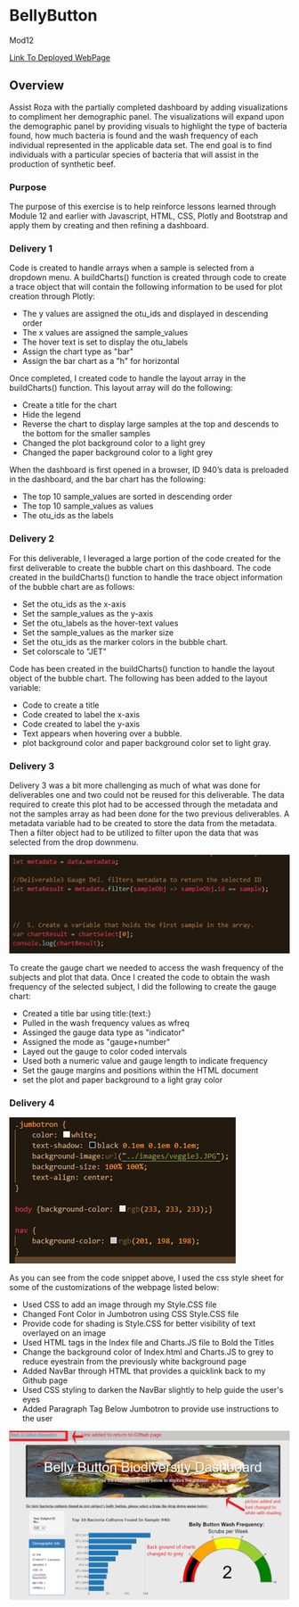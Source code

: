 # BellyButton
Mod12

[Link To Deployed WebPage](https://cthompsonlbi.github.io/BellyButton)

## Overview

Assist Roza with the partially completed dashboard by adding visualizations to compliment her demographic panel.  The visualizations will expand upon the demographic panel by providing visuals to highlight the type of bacteria found, how much bacteria is found and the wash frequency of each individual represented in the applicable data set.  The end goal is to find individuals with a particular species of bacteria that will assist in the production of synthetic beef.

### Purpose

The purpose of this exercise is to help reinforce lessons learned through Module 12 and earlier with Javascript, HTML, CSS, Plotly and Bootstrap and apply them by creating and then refining a dashboard.

### Delivery 1

Code is created to handle arrays when a sample is selected from a dropdown menu.
A buildCharts() function is created through code to create a trace object that will contain the following information to be used for plot creation through Plotly:

  * The y values are assigned the otu_ids and displayed in descending order
  * The x values are assigned the sample_values
  * The hover text is set to display the otu_labels
  * Assign the chart type as "bar"
  * Assign the bar chart as a "h" for horizontal

Once completed, I created code to handle the layout array in the buildCharts() function.  This layout array will do the following:
   * Create a title for the chart
   * Hide the legend
   * Reverse the chart to display large samples at the top and descends to the bottom for the smaller samples
   * Changed the plot background color to a light grey
   * Changed the paper background color to a light grey
  
When the dashboard is first opened in a browser, ID 940’s data is preloaded in the dashboard, and the bar chart has the following:

  * The top 10 sample_values are sorted in descending order
  * The top 10 sample_values as values
  * The otu_ids as the labels
  
### Delivery 2

For this deliverable, I leveraged a large portion of the code created for the first deliverable to create the bubble chart on this dashboard.
The code created in the buildCharts() function to handle the trace object information of the bubble chart are as follows:

  * Set the otu_ids as the x-axis
  * Set the sample_values as the y-axis
  * Set the otu_labels as the hover-text values
  * Set the sample_values as the marker size
  * Set the otu_ids as the marker colors in the bubble chart.
  * Set colorscale to "JET"

Code has been created in the buildCharts() function to handle the layout object of the bubble chart. The following has been added to the layout variable:

  * Code to create a title
  * Code created to label the x-axis
  * Code created to label the y-axis
  * Text appears when hovering over a bubble.
  * plot background color and paper background color set to light gray.

### Delivery 3

Delivery 3 was a bit more challenging as much of what was done for deliverables one and two could not be reused for this deliverable.  The data required to create this plot had to be accessed through the metadata and not the samples array as had been done for the two previous deliverables.  A metadata variable had to be created to store the data from the metadata.  Then a filter object had to be utilized to filter upon the data that was selected from the drop downmenu. 

![meta4gauge](./BBBiodiversity/images/meta4gauge.png)

To create the gauge chart we needed to access the wash frequency of the subjects and plot that data.  Once I created the code to obtain the wash frequency of the selected subject, I did the following to create the gauge chart:

  * Created a title bar using title:{text:}
  * Pulled in the wash frequency values as wfreq
  * Assinged the gauge data type as "indicator"
  * Assigned the mode as "gauge+number"
  * Layed out the gauge to color coded intervals
  * Used both a numeric value and gauge length to indicate frequency
  * Set the gauge margins and positions within the HTML document
  * set the plot and paper background to a light gray color

### Delivery 4

![CSS](./BBBiodiversity/images/CSS.png)

As you can see from the code snippet above, I used the css style sheet for some of the customizations of the webpage listed below:

* Used CSS to add an image through my Style.CSS file
* Changed Font Color in Jumbotron using CSS Style.CSS file
* Provide code for shading is Style.CSS for better visibility of text overlayed on an image
* Used HTML tags in the Index file and Charts.JS file to Bold the Titles
* Change the background color of Index.html and Charts.JS to grey to reduce eyestrain from the previously white background page
* Added NavBar through HTML that provides a quicklink back to my Github page
* Used CSS styling to darken the NavBar slightly to help guide the user's eyes
* Added Paragraph Tag Below Jumbotron to provide use instructions to the user

![generalScreen](./BBBiodiversity/images/generalScreen.PNG)
